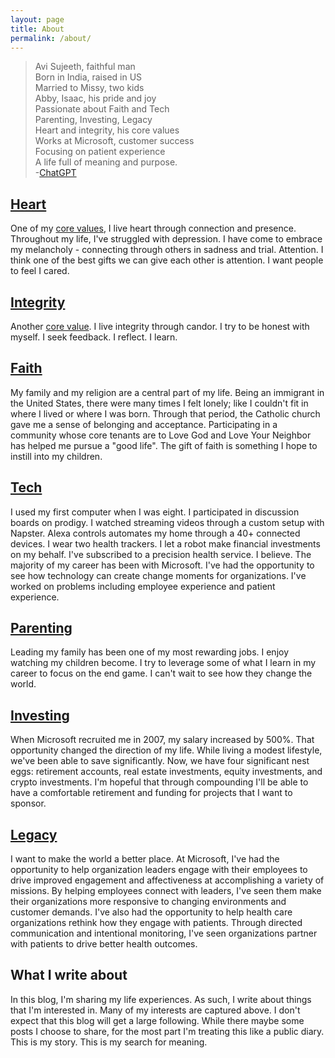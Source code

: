 ```yaml
---
layout: page
title: About
permalink: /about/
---
```

> Avi Sujeeth, faithful man <br>
> Born in India, raised in US <br>
> Married to Missy, two kids <br>
> Abby, Isaac, his pride and joy <br>
> Passionate about Faith and Tech <br>
> Parenting, Investing, Legacy <br>
> Heart and integrity, his core values <br>
> Works at Microsoft, customer success <br>
> Focusing on patient experience <br>
> A life full of meaning and purpose. <br>
-[ChatGPT](https://chat.openai.com/chat)

## [Heart](https://avisuj.github.io/categories/heart)
One of my [core values](https://www.linkedin.com/pulse/my-core-values-integrity-heart-avi-sujeeth/), I live heart through connection and presence.  Throughout my life, I've struggled with depression.  I have come to embrace my melancholy - connecting through others in sadness and trial.  Attention.  I think one of the best gifts we can give each other is attention.  I want people to feel I cared.

## [Integrity](https://avisuj.github.io/categories/integrity)
Another [core value](https://www.linkedin.com/pulse/my-core-values-integrity-heart-avi-sujeeth/).  I live integrity through candor.  I try to be honest with myself.  I seek feedback.  I reflect.  I learn.

## [Faith](https://avisuj.github.io/categories/faith)
My family and my religion are a central part of my life.  Being an immigrant in the United States, there were many times I felt lonely; like I couldn't fit in where I lived or where I was born.  Through that period, the Catholic church gave me a sense of belonging and acceptance.  Participating in a community whose core tenants are to Love God and Love Your Neighbor has helped me pursue a "good life".  The gift of faith is something I hope to instill into my children.

## [Tech](https://avisuj.github.io/categories/tech)
I used my first computer when I was eight.  I participated in discussion boards on prodigy.  I watched streaming videos through a custom setup with Napster.  Alexa controls automates my home through a 40+ connected devices.  I wear two health trackers.  I let a robot make financial investments on my behalf.  I've subscribed to a precision health service.  I believe.  The majority of my career has been with Microsoft.  I've had the opportunity to see how technology can create change moments for organizations.  I've worked on problems including employee experience and patient experience. 

## [Parenting](https://avisuj.github.io/categories/parenting)
Leading my family has been one of my most rewarding jobs.  I enjoy watching my children become.  I try to leverage some of what I learn in my career to focus on the end game.  I can't wait to see how they change the world. 

## [Investing](https://avisuj.github.io/categories/investing)
When Microsoft recruited me in 2007, my salary increased by 500%.  That opportunity changed the direction of my life.  While living a modest lifestyle, we've been able to save significantly.  Now, we have four significant nest eggs: retirement accounts, real estate investments, equity investments, and crypto investments.  I'm hopeful that through compounding I'll be able to have a comfortable retirement and funding for projects that I want to sponsor.

## [Legacy](https://avisuj.github.io/categories/legacy)
I want to make the world a better place.  At Microsoft, I've had the opportunity to help organization leaders engage with their employees to drive improved engagement and affectiveness at accomplishing a variety of missions.  By helping employees connect with leaders, I've seen them make their organizations more responsive to changing environments and customer demands.  I've also had the opportunity to help health care organizations rethink how they engage with patients.  Through directed communication and intentional monitoring, I've seen organizations partner with patients to drive better health outcomes.

## What I write about
In this blog, I'm sharing my life experiences.  As such, I write about things that I'm interested in.  Many of my interests are captured above.  I don't expect that this blog will get a large following.  While there maybe some posts I choose to share, for the most part I'm treating this like a public diary.  This is my story.  This is my search for meaning.

